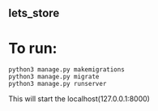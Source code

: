 ## lets_store

# To run:
``` 
python3 manage.py makemigrations 
python3 manage.py migrate
python3 manage.py runserver
```
This will start the localhost(127.0.0.1:8000)
